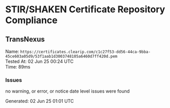 # STIR/SHAKEN Certificate Repository Compliance

## TransNexus

Name: `https://certificates.clearip.com/c1c27f53-dd56-44ca-9bba-45ce603a05d9/53f1aab1d3003748105a6460d7ff420d.pem`\
Tested At: 02 Jun 25 00:24 UTC\
Time: 89ms

### Issues

no warning, or error, or notice date level issues were found

Generated: 02 Jun 25 01:01 UTC